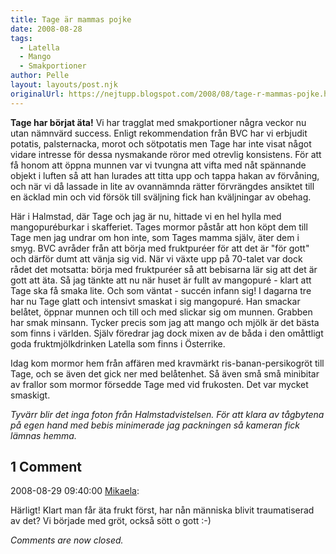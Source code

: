 ```yaml
---
title: Tage är mammas pojke
date: 2008-08-28
tags: 
  - Latella
  - Mango
  - Smakportioner	
author: Pelle
layout: layouts/post.njk
originalUrl: https://nejtupp.blogspot.com/2008/08/tage-r-mammas-pojke.html
---
```


**Tage har börjat äta!**
Vi har tragglat med smakportioner några veckor nu utan nämnvärd success. Enligt rekommendation från BVC har vi erbjudit potatis, palsternacka, morot och sötpotatis men Tage har inte visat något vidare intresse för dessa nysmakande röror med otrevlig konsistens. För att få honom att öppna munnen var vi tvungna att vifta med nåt spännande objekt i luften så att han lurades att titta upp och tappa hakan av förvåning, och när vi då lassade in lite av ovannämnda rätter förvrängdes ansiktet till en äcklad min och vid försök till sväljning fick han kväljningar av obehag.

Här i Halmstad, där Tage och jag är nu, hittade vi en hel hylla med mangopuréburkar i skafferiet. Tages mormor påstår att hon köpt dem till Tage men jag undrar om hon inte, som Tages mamma själv, äter dem i smyg. BVC avråder från att börja med fruktpuréer för att det är "för gott" och därför dumt att vänja sig vid. När vi växte upp på 70-talet var dock rådet det motsatta: börja med fruktpuréer så att bebisarna lär sig att det är gott att äta. Så jag tänkte att nu när huset är fullt av mangopuré - klart att Tage ska få smaka lite. Och som väntat - succén infann sig! I dagarna tre har nu Tage glatt och intensivt smaskat i sig mangopuré. Han smackar belåtet, öppnar munnen och till och med slickar sig om munnen. Grabben har smak minsann. Tycker precis som jag att mango och mjölk är det bästa som finns i världen. Själv föredrar jag dock mixen av de båda i den omåttligt goda fruktmjölkdrinken Latella som finns i Österrike.

Idag kom mormor hem från affären med kravmärkt ris-banan-persikogröt till Tage, och se även det gick ner med belåtenhet. Så även små små minibitar av frallor som mormor försedde Tage med vid frukosten. Det var mycket smaskigt.

_Tyvärr blir det inga foton från Halmstadvistelsen. För att klara av tågbytena på egen hand med bebis minimerade jag packningen så kameran fick lämnas hemma._

<div class="comments">
	<div class="comments-header"><h2>1 Comment</h2></div>
	<div class="comments-body">
			<div class="comment" id="comment-2660792358111029246">
				<p class="comment-header">
					<date datetime="2008-08-29T09:40:00.000+02:00">2008-08-29 09:40:00</date> 
					<a href="https://www.blogger.com/profile/01053182570637311119" rel="nofollow">Mikaela</a>:
				</p>
				<div class="comment-content"><p>Härligt! Klart man får äta frukt först, har nån människa blivit traumatiserad av det? Vi började med gröt, också sött o gott :-)</p></div>
				<div class="comment-footer"></div>
			</div></div>
	<p class="comments-footer"><em>Comments are now closed.</em></p>
</div>